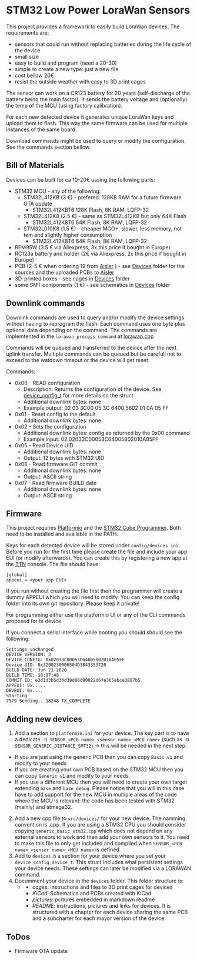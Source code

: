 # STM32 Low Power LoraWan Sensors

This project provides a framework to easily build LoraWan devices. The requirements are:
- sensors that could run without replacing batteries during the life cycle of the device
- small size
- easy to build and program (need a 20-30)
- simple to create a new type: just a new file
- cost bellow 20€
- resist the outside weather with easy to 3D print cages

The sensor can work on a CR123 battery for 20 years (self-discharge of the battery being the main factor). It sends the battery voltage and (optionally) the temp of the MCU (using factory calibration).

For each new detected device it generates unique LoraWan keys and upload them to flash. This way the same firmware can be used for multiple instances of the same board.

Download commands might be used to query or modify the configuration. See the commands section bellow.

## Bill of Materials
Devices can be built for ca 10-20€ ussing the following parts:
- STM32 MCU - any of the following:
  - STM32L412KB (3 €) - prefered: 128KB RAM for a future firmware OTA update
    - STM32L412KBT6 128K Flash,  8K RAM, LQFP-32
  - STM32L412K8 (2.5 €) - same as STM32L412KB but only 64K Flash
    - STM32L412K8T6 64K Flash,  8K RAM, LQFP-32
  - STM32L010K8 (1.5 €) - cheaper MCO+, slower, less memory, not tem and slightly higher consumption
    - STM32L412K8T6 64K Flash,  8K RAM, LQFP-32 
- RFM95W (3.5 € via Aliexpress, 3x this price if bought in Europe)
- RC123a battery and holder (2€ via Aliexpress, 2x this price if bought in Europe)
- PCB (2-5 € when ordering 12 from [Aisler](https://aisler.net) ) - see [Devices](devices) folder for the sources and the uploaded PCBs to [Aisler](https://aisler.net)
- 3D-printed boxes - see cages in [Devices](devices) folder
- some SMT components (1 €) - see schematics in [Devices](devices) folder

## Downlink commands

Downlink commands are used to query and/or modify the device settings without having to reprogram the flash. Each command uses one byte plus optional data depending on the command. The commands are implemtented in the `lorawan_process_command` at [lorawan.cpp](src/lorawan.cpp#L188)

Commands will be queued and transferred to the device after the next uplink transfer. Multiple commands can be queued but be carefull not to exceed to the watdown timeout or the device will get reset.

Commands:
- 0x00 - READ configuration
  - Description: Returns the configuration of the device. See [device_config_t](src/config.h#L23) for more details on the struct
  - Additional downlink bytes: none
  - Example output: 02 03 3C00 05 3C 6400 5802 01 0A 05 FF
- 0x01 - Reset config to the default
  - Additional downlink bytes: none
- 0x02 - Sets the configuration
  - Additional downlink bytes: config as returned by the 0x00 command
  - Example input: 02 02033C00053C64005802010A05FF
- 0x05 - Read Device UID
  - Additional downlink bytes: none
  - Output: 12 bytes with STM32 UID
- 0x06 - Read firmware GIT commit
  - Additional downlink bytes: none
  - Output: ASCII string
- 0x07 - Read firmware BUILD date
  - Additional downlink bytes: none
  - Output: ASCII string

## Firmware

This project requires [Platformio](https://platformio.org/) and the [STM32 Cube Programmer](https://www.st.com/en/development-tools/stm32cubeprog.html). Both need to be installed and available in the PATH.

Keys for each detected device will be stored under `config/devices.ini`. Before you run for the first time please create the file and include your app EUI (or modify afterwards). You can create this by registering a new app at the [TTN](https://console.thethingsnetwork.org/applications) console. The file should have:
```
[global]
appeui = <your app EUI>
```
If you run without creating the file first then the programmer will create a dummy APPEUI which you will need to modify. You can keep the config folder into its own git repository. Please keep it private!

For programming either use the platformio UI or any of the CLI commands proposed for te device.

If you connect a serial interface while booting you should should see the following:
```
Settings unchanged
DEVICE VERSION: 3
DEVICE CONFIG: 0x02033C00053C64005802010A05FF
Device UID: 0x3200230006504D3843353720
BUILD DATE: Jun 21 2020
BUILD TIME: 18:07:48
COMMIT ID: e3d1d3b5d34d39d88d90022d6fe365ebce3887b5
APPEUI: 0x.....
DEVEUI: 0x....
Starting
7579 Sending.. 18248 TX_COMPLETE
```

## Adding new devices

1. Add a section to `platformio.ini` for your device. The key part is to have a dedicate `-D SENSOR_<PCB name>_<sensor name>_<MCU name>` (such as `-D SENSOR_GENERIC_DISTANCE_SMT32`) -> this will be needed in the next step.
  - If you are just using the generic PCB then you can copy `Basic v1` and modify to your needs
  - If you are creating your own PCB based on the STM32 MCU then you can copy `Generic v1` and modify to your needs
  - If you use a different MCU then you will need to create your own target extending `base` and `base_debug`. Please notice that you will in this case have to add support for the new MCU in multiple areas of the code where the MCU is relevant: the code has been tested with STM32 (mainly) and atmega32.
2. Add a new cpp file to `src/devices/` for your new device. The namming convention is <PCB type>_<device name>_<MCU family>.cpp. If you are using a STM32 CPU you should consider copying `generic_basic_stm32.cpp` which does not depend on any external sensors to work and then add your own sensors to it. You need to make this file to only get included and compiled when `SENSOR_<PCB name>_<sensor name>_<MCU name>` is defined.
3. Add to `devices.h` a section for your device where you set your `device_config_device_t`. This struct includes what persistent settings your device needs. These settings can later be modified via a LORAWAN command.
4. Documment your device in the `devices` folder. This folder structure is:
   - _<PCB name>_
     - _cages_: instructions and files to 3D print cages for devices
     - _KiCad_: Schematics and PCBs created with KiCad
     - _pictures_: pcitures embedded in markdown readme
     - _README_: instructions, pictures and links for devices. It is structured with a chapter for each device sharing the same PCB and a subcharter for each mayor version of the device. 

## ToDos
- Firmware OTA update

